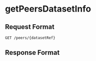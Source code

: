 # getPeersDatasetInfo



## Request Format

```
GET /peers/{datasetRef}
```







## Response Format